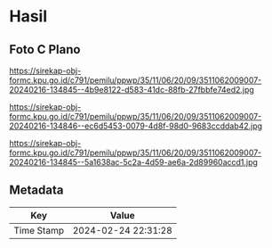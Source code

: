 # Hasil

## Foto C Plano

https://sirekap-obj-formc.kpu.go.id/c791/pemilu/ppwp/35/11/06/20/09/3511062009007-20240216-134845--4b9e8122-d583-41dc-88fb-27fbbfe74ed2.jpg

https://sirekap-obj-formc.kpu.go.id/c791/pemilu/ppwp/35/11/06/20/09/3511062009007-20240216-134846--ec6d5453-0079-4d8f-98d0-9683ccddab42.jpg

https://sirekap-obj-formc.kpu.go.id/c791/pemilu/ppwp/35/11/06/20/09/3511062009007-20240216-134845--5a1638ac-5c2a-4d59-ae6a-2d89960accd1.jpg


## Metadata

| Key        | Value               |
| ---------- | ------------------- |
| Time Stamp | 2024-02-24 22:31:28 |



